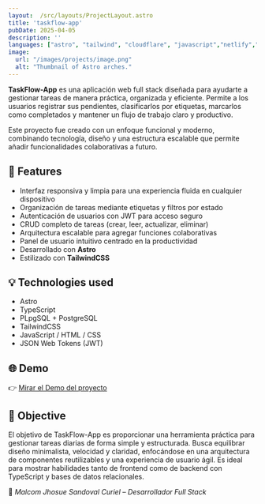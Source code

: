 ```yaml
---
layout:  /src/layouts/ProjectLayout.astro
title: 'taskflow-app'
pubDate: 2025-04-05
description: ''
languages: ["astro", "tailwind", "cloudflare", "javascript","netlify","typescript","mysql"]
image:
  url: "/images/projects/image.png"
  alt: "Thumbnail of Astro arches."
--- 
```


**TaskFlow-App**  es una aplicación web full stack diseñada para ayudarte a gestionar tareas de manera práctica, organizada y eficiente. Permite a los usuarios registrar sus pendientes, clasificarlos por etiquetas, marcarlos como completados y mantener un flujo de trabajo claro y productivo.

Este proyecto fue creado con un enfoque funcional y moderno, combinando tecnología, diseño y una estructura escalable que permite añadir funcionalidades colaborativas a futuro.


## 🧩 Features

- Interfaz responsiva y limpia para una experiencia fluida en cualquier dispositivo
- Organización de tareas mediante etiquetas y filtros por estado
- Autenticación de usuarios con JWT para acceso seguro
- CRUD completo de tareas (crear, leer, actualizar, eliminar)
- Arquitectura escalable para agregar funciones colaborativas
- Panel de usuario intuitivo centrado en la productividad
- Desarrollado con **Astro**
- Estilizado con **TailwindCSS**

## 💡 Technologies used

- Astro
- TypeScript
- PLpgSQL + PostgreSQL
- TailwindCSS
- JavaScript / HTML / CSS
- JSON Web Tokens (JWT)


## 🌐 Demo

👉 [Mirar el Demo del proyecto](https://github.com/MalcomSandoval/proyecto) 

## 🎯 Objective

El objetivo de TaskFlow-App es proporcionar una herramienta práctica para gestionar tareas diarias de forma simple y estructurada. Busca equilibrar diseño minimalista, velocidad y claridad, enfocándose en una arquitectura de componentes reutilizables y una experiencia de usuario ágil. Es ideal para mostrar habilidades tanto de frontend como de backend con TypeScript y bases de datos relacionales.




🚀 *Malcom Jhosue Sandoval Curiel – Desarrollador Full Stack*
